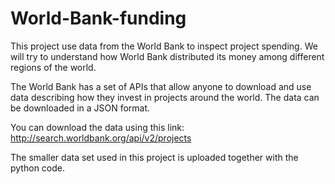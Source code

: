 # World-Bank-funding
This project use data from the World Bank to inspect project spending. We will try to understand how World Bank distributed its money among
different regions of the world.

The World Bank has a set of APIs that allow anyone to download and use data describing how they invest
in projects around the world. The data can be downloaded in a JSON format. 

You can download the data using this link:
http://search.worldbank.org/api/v2/projects

The smaller data set used in this project is uploaded together with the python code.

